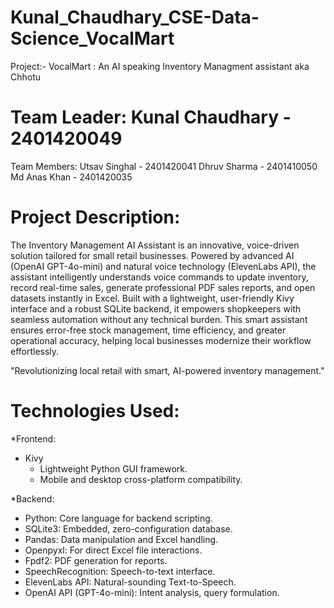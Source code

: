 # Kunal_Chaudhary_CSE-Data-Science_VocalMart
Project:- VocalMart : An AI speaking Inventory Managment assistant aka Chhotu

# Team Leader: Kunal Chaudhary - 2401420049
Team Members:
Utsav Singhal - 2401420041
Dhruv Sharma - 2401410050
Md Anas Khan - 2401420035


# Project Description:
The Inventory Management AI Assistant is an innovative, voice-driven solution tailored for small retail businesses. Powered by advanced AI (OpenAI GPT-4o-mini) and natural voice technology (ElevenLabs API), the assistant intelligently understands voice commands to update inventory, record real-time sales, generate professional PDF sales reports, and open datasets instantly in Excel. Built with a lightweight, user-friendly Kivy interface and a robust SQLite backend, it empowers shopkeepers with seamless automation without any technical burden. This smart assistant ensures error-free stock management, time efficiency, and greater operational accuracy, helping local businesses modernize their workflow effortlessly.

"Revolutionizing local retail with smart, AI-powered inventory management."


# Technologies Used:

*Frontend:
- Kivy
  - Lightweight Python GUI framework.
  - Mobile and desktop cross-platform compatibility.

*Backend:
- Python: Core language for backend scripting.
- SQLite3: Embedded, zero-configuration database.
- Pandas: Data manipulation and Excel handling.
- Openpyxl: For direct Excel file interactions.
- Fpdf2: PDF generation for reports.
- SpeechRecognition: Speech-to-text interface.
- ElevenLabs API: Natural-sounding Text-to-Speech.
- OpenAI API (GPT-4o-mini): Intent analysis, query formulation.
